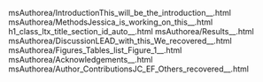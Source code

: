 msAuthorea/IntroductionThis_will_be_the_introduction__.html
msAuthorea/MethodsJessica_is_working_on_this__.html
h1_class_ltx_title_section_id_auto__.html
msAuthorea/Results__.html
msAuthorea/DiscussionLEAD_with_this_We_recovered__.html
msAuthorea/Figures_Tables_list_Figure_1__.html
msAuthorea/Acknowledgements__.html
msAuthorea/Author_ContributionsJC_EF_Others_recovered__.html
